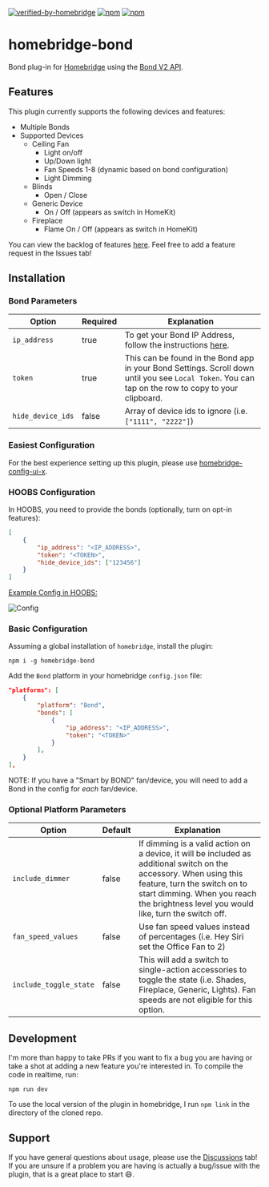 [![verified-by-homebridge](https://badgen.net/badge/homebridge/verified/purple)](https://github.com/homebridge/homebridge/wiki/Verified-Plugins)
[![npm](https://badgen.net/npm/v/homebridge-bond)](https://www.npmjs.com/package/homebridge-bond)
[![npm](https://badgen.net/npm/dt/homebridge-bond)](https://www.npmjs.com/package/homebridge-bond)

# homebridge-bond

Bond plug-in for [Homebridge](https://github.com/nfarina/homebridge) using the [Bond V2 API](http://docs-local.appbond.com).

## Features

This plugin currently supports the following devices and features:

- Multiple Bonds
- Supported Devices
  - Ceiling Fan
    - Light on/off
    - Up/Down light
    - Fan Speeds 1-8 (dynamic based on bond configuration)
    - Light Dimming
  - Blinds
    - Open / Close
  - Generic Device
    - On / Off (appears as switch in HomeKit)
  - Fireplace
    - Flame On / Off (appears as switch in HomeKit)


You can view the backlog of features [here](https://github.com/aarons22/homebridge-bond/). Feel free to add a feature request in the Issues tab!

## Installation

### Bond Parameters

| Option             | Required | Explanation |
| ------------------ | ------- | ------------------------------------------------------------------------------------------------------------------------------------------------------------------- |
| `ip_address`   | true   | To get your Bond IP Address, follow the instructions [here](https://github.com/aarons22/homebridge-bond/wiki/Get-Bond-IP-Address). |
| `token` | true   | This can be found in the Bond app in your Bond Settings. Scroll down until you see `Local Token`. You can tap on the row to copy to your clipboard. |
| `hide_device_ids` | false  | Array of device ids to ignore (i.e. `["1111", "2222"]`) |

### Easiest Configuration

For the best experience setting up this plugin, please use [homebridge-config-ui-x](https://www.npmjs.com/package/homebridge-config-ui-x).

### HOOBS Configuration

In HOOBS, you need to provide the bonds (optionally, turn on opt-in features):
```json
[
    {
        "ip_address": "<IP_ADDRESS>",
        "token": "<TOKEN>",
        "hide_device_ids": ["123456"]
    }
]
```

<ins>Example Config in HOOBS:</ins>

![Config](./images/hoobs_configuration.png)

### Basic Configuration

Assuming a global installation of `homebridge`, install the plugin:

`npm i -g homebridge-bond`

Add the `Bond` platform in your homebridge `config.json` file:

```json
"platforms": [
    {
        "platform": "Bond",
        "bonds": [
            {
                "ip_address": "<IP_ADDRESS>",
                "token": "<TOKEN>"
            }
        ],
    }
],
```

NOTE: If you have a "Smart by BOND" fan/device, you will need to add a Bond in the config for _each_ fan/device.

### Optional Platform Parameters

| Option             | Default | Explanation                                                                                                                                                         |
| ------------------ | ------- | ------------------------------------------------------------------------------------------------------------------------------------------------------------------- |
| `include_dimmer`   | false   | If dimming is a valid action on a device, it will be included as additional switch on the accessory. When using this feature, turn the switch on to start dimming. When you reach the brightness level you would like, turn the switch off. |
| `fan_speed_values` | false   | Use fan speed values instead of percentages (i.e. Hey Siri set the Office Fan to 2) |
| `include_toggle_state` | false  | This will add a switch to single-action accessories to toggle the state (i.e. Shades, Fireplace, Generic, Lights). Fan speeds are not eligible for this option. |

## Development

I'm more than happy to take PRs if you want to fix a bug you are having or take a shot at adding a new feature you're interested in. To compile the code in realtime, run:

```
npm run dev
```

To use the local version of the plugin in homebridge, I run `npm link` in the directory of the cloned repo.

## Support

If you have general questions about usage, please use the [Discussions](https://github.com/aarons22/homebridge-bond/discussions) tab! If you are unsure if a problem you are having is actually a bug/issue with the plugin, that is a great place to start 😄.
